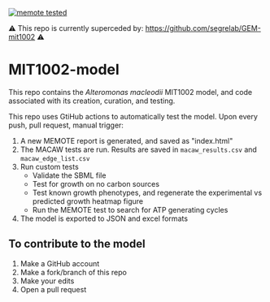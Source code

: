 [![memote tested](https://img.shields.io/badge/memote-tested-blue.svg?style=plastic)](https://hgscott.github.io/mit1002-model)

⚠️ This repo is currently superceded by: https://github.com/segrelab/GEM-mit1002 ⚠️

# MIT1002-model

This repo contains the *Alteromonas macleodii* MIT1002 model, and code associated with its creation, curation, and testing.

This repo uses GtiHub actions to automatically test the model.
Upon every push, pull request, manual trigger:
1. A new MEMOTE report is generated, and saved as "index.html"
2. The MACAW tests are run. Results are saved in `macaw_results.csv` and `macaw_edge_list.csv`
3. Run custom tests
    * Validate the SBML file
    * Test for growth on no carbon sources
    * Test known growth phenotypes, and regenerate the experimental vs predicted growth heatmap figure
    * Run the MEMOTE test to search for ATP generating cycles
3. The model is exported to JSON and excel formats

## To contribute to the model
1. Make a GitHub account
2. Make a fork/branch of this repo
3. Make your edits
4. Open a pull request
